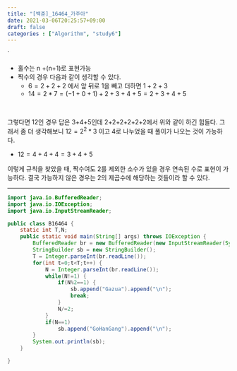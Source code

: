 ```yaml
---
title: "[백준]_16464_가주아"
date: 2021-03-06T20:25:57+09:00
draft: false
categories : ["Algorithm", "study6"]
---
```



` 
- 홀수는 n +(n+1)로 표현가능
- 짝수의 경우 다음과 같이 생각할 수 있다.
	- $6 = 2+2+2$ 에서 앞 뒤로 1을 빼고 더하면 $1+2+3$
	- $14 = 2*7 = (-1+0+1)+2+3+4+5 = 2+3+4+5$

<br>

그렇다면 12인 경우 답은 3+4+5인데 2+2+2+2+2+2에서 위와 같이 하긴 힘들다.
그래서 좀 더 생각해보니 $12 = 2^2*3$ 이고 4로 나누었을 때 풀이가 나오는 것이 가능하다.

- $12 = 4+4+4 = 3+4+5$

이렇게 규칙을 찾았을 때, 짝수여도 2를 제외한 소수가 있을 경우 연속된 수로 표현이 가능하다.
결국 가능하지 않은 경우는 2의 제곱수에 해당하는 것들이라 할 수 있다.

--- 



```java
import java.io.BufferedReader;
import java.io.IOException;
import java.io.InputStreamReader;

public class B16464 {
	static int T,N;
	public static void main(String[] args) throws IOException {
		BufferedReader br = new BufferedReader(new InputStreamReader(System.in));
		StringBuilder sb = new StringBuilder();
		T = Integer.parseInt(br.readLine());
		for(int t=0;t<T;t++) {
			N = Integer.parseInt(br.readLine());
			while(N!=1) {
				if(N%2==1) {
					sb.append("Gazua").append("\n");
					break;
				}
				N/=2;
			}
			if(N==1)
				sb.append("GoHanGang").append("\n");
		}
		System.out.println(sb);
	}

}
```